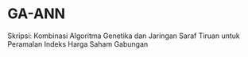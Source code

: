 # GA-ANN
Skripsi: Kombinasi Algoritma Genetika dan Jaringan Saraf Tiruan untuk Peramalan Indeks Harga Saham Gabungan
